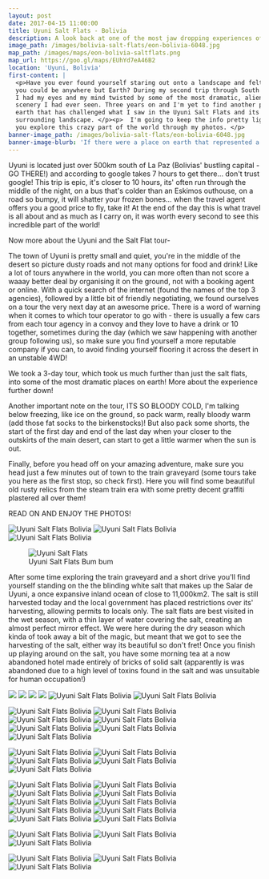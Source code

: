 ```yaml
---
layout: post
date: 2017-04-15 11:00:00
title: Uyuni Salt Flats - Bolivia
description: A look back at one of the most jaw dropping experiences of my life in the desolate landscape of the Uyuni Salt Flats.
image_path: /images/bolivia-salt-flats/eon-bolivia-6048.jpg
map_path: /images/maps/eon-bolivia-saltflats.png
map_url: https://goo.gl/maps/EUhYd7eA46B2
location: 'Uyuni, Bolivia'
first-content: |
  <p>Have you ever found yourself staring out onto a landscape and felt as though
  you could be anywhere but Earth? During my second trip through South America,
  I had my eyes and my mind twisted by some of the most dramatic, alien-like
  scenery I had ever seen. Three years on and I'm yet to find another place on
  earth that has challenged what I saw in the Uyuni Salt Flats and its
  surrounding landscape. </p><p>  I'm going to keep the info pretty light and let
  you explore this crazy part of the world through my photos. </p>
banner-image_path: /images/bolivia-salt-flats/eon-bolivia-6048.jpg
banner-image-blurb: 'If there were a place on earth that represented a life on an alien planet, the Uyuni Salt Flats would be it.'
---
```



Uyuni is located just over 500km south of La Paz (Bolivias' bustling capital - GO THERE!) and according to google takes 7 hours to get there… don't trust google! This trip is epic, it's closer to 10 hours, its' often run through the middle of the night, on a bus that's colder than an Eskimos outhouse, on a road so bumpy, it will shatter your frozen bones… when the travel agent offers you a good price to fly, take it! At the end of the day this is what travel is all about and as much as I carry on, it was worth every second to see this incredible part of the world!&nbsp;

Now more about the Uyuni and the Salt Flat tour-&nbsp;

The town of Uyuni is pretty small and quiet, you're in the middle of the desert so picture dusty roads and not many options for food and drink! Like a lot of tours anywhere in the world, you can more often than not score a waaay better deal by organising it on the ground, not with a booking agent or online. With a quick search of the internet (found the names of the top 3 agencies), followed by a little bit of friendly negotiating, we found ourselves on a tour the very next day at an awesome price. There is a word of warning when it comes to which tour operator to go with - there is usually a few cars from each tour agency in a convoy and they love to have a drink or 10 together, sometimes during the day (which we saw happening with another group following us), so make sure you find yourself a more reputable company if you can, to avoid finding yourself flooring it across the desert in an unstable 4WD!&nbsp;

We took a 3-day tour, which took us much further than just the salt flats, into some of the most dramatic places on earth! More about the experience further down!

Another important note on the tour, ITS SO BLOODY COLD, I'm talking below freezing, like ice on the ground, so pack warm, really bloody warm (add those fat socks to the birkenstocks)! But also pack some shorts, the start of the first day and end of the last day when your closer to the outskirts of the main desert, can start to get a little warmer when the sun is out.&nbsp;

Finally, before you head off on your amazing adventure, make sure you head just a few minutes out of town to the train graveyard (some tours take you here as the first stop, so check first). Here you will find some beautiful old rusty relics from the steam train era with some pretty decent graffiti plastered all over them!&nbsp;

READ ON AND ENJOY THE PHOTOS!

![Uyuni Salt Flats Bolivia](/images/bolivia-salt-flats/eon-bolivia-5815.jpg)
![Uyuni Salt Flats Bolivia](/images/bolivia-salt-flats/eon-bolivia-5770.jpg)
![Uyuni Salt Flats Bolivia](/images/bolivia-salt-flats/eon-bolivia-5774.jpg)

<figure><img src='/images/bolivia-salt-flats/eon-bolivia-5819.jpg' alt='Uyuni Salt Flats'><figcaption>Uyuni Salt Flats Bum bum</figcaption></figure>

After some time exploring the train graveyard and a short drive you'll find yourself standing on the the blinding white salt that makes up the Salar de Uyuni, a once expansive inland ocean of close to 11,000km2. The salt is still harvested today and the local government has placed restrictions over its' harvesting, allowing permits to locals only. The salt flats are best visited in the wet season, with a thin layer of water covering the salt, creating an almost perfect mirror effect. We were here during the dry season which kinda of took away a bit of the magic, but meant that we got to see the harvesting of the salt, either way its beautiful so don't fret! Once you finish up playing around on the salt, you have some morning tea at a now abandoned hotel made entirely of bricks of solid salt (apparently is was abandoned due to a high level of toxins found in the salt and was unsuitable for human occupation!)

![](/uploads/versions/eon-bolivia-58302---x----2560-1707x---.jpg)
![](/uploads/versions/eon-bolivia-5843---x----2560-1707x---.jpg)
![](/uploads/versions/eon-bolivia-5888---x----2560-1707x---.jpg)
![](/uploads/versions/eon-bolivia-5867---x----2560-1707x---.jpg)
![Uyuni Salt Flats Bolivia](/images/bolivia-salt-flats/eon-bolivia-5866.jpg)
![Uyuni Salt Flats Bolivia](/images/bolivia-salt-flats/eon-bolivia-5875.jpg)



![Uyuni Salt Flats Bolivia](/images/bolivia-salt-flats/eon-bolivia-5945.jpg)
![Uyuni Salt Flats Bolivia](/images/bolivia-salt-flats/eon-bolivia-5956.jpg)
![Uyuni Salt Flats Bolivia](/images/bolivia-salt-flats/eon-bolivia-5962.jpg)
![Uyuni Salt Flats Bolivia](/images/bolivia-salt-flats/eon-bolivia-5979.jpg)
![Uyuni Salt Flats Bolivia](/images/bolivia-salt-flats/eon-bolivia-5993.jpg)
![Uyuni Salt Flats Bolivia](/images/bolivia-salt-flats/eon-bolivia-6025.jpg)
![Uyuni Salt Flats Bolivia](/images/bolivia-salt-flats/eon-bolivia-6040.jpg)



![Uyuni Salt Flats Bolivia](/images/bolivia-salt-flats/eon-bolivia-6048.jpg)
![Uyuni Salt Flats Bolivia](/images/bolivia-salt-flats/eon-bolivia-6054.jpg)
![Uyuni Salt Flats Bolivia](/images/bolivia-salt-flats/eon-bolivia-6064.jpg)
![Uyuni Salt Flats Bolivia](/images/bolivia-salt-flats/eon-bolivia-6067.jpg)
![Uyuni Salt Flats Bolivia](/images/bolivia-salt-flats/eon-bolivia-6068.jpg)


![Uyuni Salt Flats Bolivia](/images/bolivia-salt-flats/eon-bolivia-6078.jpg)
![Uyuni Salt Flats Bolivia](/images/bolivia-salt-flats/eon-bolivia-6080.jpg)
![Uyuni Salt Flats Bolivia](/images/bolivia-salt-flats/eon-bolivia-6082.jpg)
![Uyuni Salt Flats Bolivia](/images/bolivia-salt-flats/eon-bolivia-6090.jpg)
![Uyuni Salt Flats Bolivia](/images/bolivia-salt-flats/eon-bolivia-6118.jpg)
![Uyuni Salt Flats Bolivia](/images/bolivia-salt-flats/eon-bolivia-6139.jpg)
![Uyuni Salt Flats Bolivia](/images/bolivia-salt-flats/eon-bolivia-6140.jpg)
![Uyuni Salt Flats Bolivia](/images/bolivia-salt-flats/eon-bolivia-6141.jpg)
![Uyuni Salt Flats Bolivia](/images/bolivia-salt-flats/eon-bolivia-6152.jpg)
![Uyuni Salt Flats Bolivia](/images/bolivia-salt-flats/eon-bolivia-6157.jpg)



![Uyuni Salt Flats Bolivia](/images/bolivia-salt-flats/eon-bolivia-6187.jpg)
![Uyuni Salt Flats Bolivia](/images/bolivia-salt-flats/eon-bolivia-6193.jpg)
![Uyuni Salt Flats Bolivia](/images/bolivia-salt-flats/eon-bolivia-6194.jpg)


![Uyuni Salt Flats Bolivia](/images/bolivia-salt-flats/eon-bolivia-6236.jpg)
![Uyuni Salt Flats Bolivia](/images/bolivia-salt-flats/eon-bolivia-6241.jpg)
![Uyuni Salt Flats Bolivia](/images/bolivia-salt-flats/eon-bolivia-6246.jpg)
